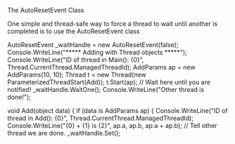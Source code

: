 The AutoResetEvent Class

One simple
and thread-safe way to force a thread to wait until another is completed is to use the AutoResetEvent class

AutoResetEvent _waitHandle = new AutoResetEvent(false);
Console.WriteLine("***** Adding with Thread objects *****");
Console.WriteLine("ID of thread in Main(): {0}",
Thread.CurrentThread.ManagedThreadId);
AddParams ap = new AddParams(10, 10);
Thread t = new Thread(new ParameterizedThreadStart(Add));
t.Start(ap);
// Wait here until you are notified!
_waitHandle.WaitOne();
Console.WriteLine("Other thread is done!");


void Add(object data)
{
if (data is AddParams ap)
{
Console.WriteLine("ID of thread in Add(): {0}",
Thread.CurrentThread.ManagedThreadId);
Console.WriteLine("{0} + {1} is {2}",
ap.a, ap.b, ap.a + ap.b);
// Tell other thread we are done.
_waitHandle.Set();


